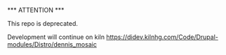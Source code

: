 *** ATTENTION ***

This repo is deprecated.

Development will continue on kiln https://didev.kilnhg.com/Code/Drupal-modules/Distro/dennis_mosaic
